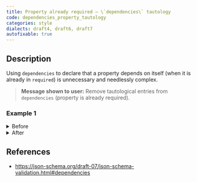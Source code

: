 ```yaml
---
title: Property already required – \`dependencies\` tautology
code: dependencies_property_tautology
categories: style
dialects: draft4, draft6, draft7
autofixable: true
---
```


## Description
Using `dependencies` to declare that a property depends on itself (when it is already in `required`) is unnecessary and needlessly complex.

> **Message shown to user:**
> Remove tautological entries from `dependencies` (property is already required).

### Example 1
<details><summary>Before</summary>

```json
{
  "type": "object",
  "required": [
    "id",
    "name"
  ],
  "dependencies": {
    "id": [
      "name"
    ]
  }
}
```
</details>

<details><summary>After</summary>

```json
{
  "type": "object",
  "required": [
    "id",
    "name"
  ]
}
```
</details>

## References
* <https://json-schema.org/draft-07/json-schema-validation.html#dependencies>
